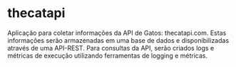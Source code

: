 # thecatapi
Aplicação para coletar informações da API de Gatos: thecatapi.com. Estas informações serão armazenadas em uma base de dados e disponibilizadas através de uma API-REST. Para consultas da API, serão criados logs e métricas de execução utilizando ferramentas de logging e métricas.
